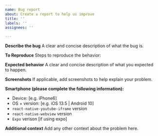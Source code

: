 ```yaml
---
name: Bug report
about: Create a report to help us improve
title: ''
labels: ''
assignees: ''

---
```


**Describe the bug**
A clear and concise description of what the bug is.

**To Reproduce**
Steps to reproduce the behavior:

**Expected behavior**
A clear and concise description of what you expected to happen.

**Screenshots**
If applicable, add screenshots to help explain your problem.

**Smartphone (please complete the following information):**
 - Device: [e.g. iPhone6]
 - OS + version: [e.g. iOS 13.5 | Android 10]
 - `react-native-youtube-iframe` version 
 - `react-native-webview` version
 - `Expo` verison [if using expo]

**Additional context**
Add any other context about the problem here.
